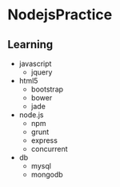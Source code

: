 # NodejsPractice

## Learning

* javascript
  + jquery
* html5
  + bootstrap
  + bower
  + jade
* node.js
  + npm
  + grunt
  + express
  + concurrent
* db
  + mysql
  + mongodb
